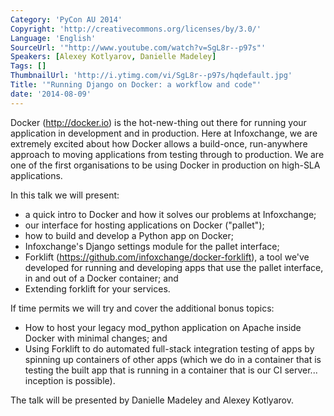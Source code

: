 ```yaml
---
Category: 'PyCon AU 2014'
Copyright: 'http://creativecommons.org/licenses/by/3.0/'
Language: 'English'
SourceUrl: '"http://www.youtube.com/watch?v=SgL8r--p97s"'
Speakers: [Alexey Kotlyarov, Danielle Madeley]
Tags: []
ThumbnailUrl: 'http://i.ytimg.com/vi/SgL8r--p97s/hqdefault.jpg'
Title: '"Running Django on Docker: a workflow and code"'
date: '2014-08-09'
---
```

Docker (http://docker.io) is the hot-new-thing out there for running your application in development and in production. Here at Infoxchange, we are extremely excited about how Docker allows a build-once, run-anywhere approach to moving applications from testing through to production. We are one of the first organisations to be using Docker in production on high-SLA applications.

In this talk we will present:

- a quick intro to Docker and how it solves our problems at Infoxchange;
- our interface for hosting applications on Docker ("pallet");
- how to build and develop a Python app on Docker;
- Infoxchange's Django settings module for the pallet interface;
- Forklift (https://github.com/infoxchange/docker-forklift), a tool we've developed for running and developing apps that use the pallet interface, in and out of a Docker container; and
- Extending forklift for your services.

If time permits we will try and cover the additional bonus topics:

- How to host your legacy mod_python application on Apache inside Docker with minimal changes; and
- Using Forklift to do automated full-stack integration testing of apps by spinning up containers of other apps (which we do in a container that is testing the built app that is running in a container that is our CI server... inception is possible).

The talk will be presented by Danielle Madeley and Alexey Kotlyarov.